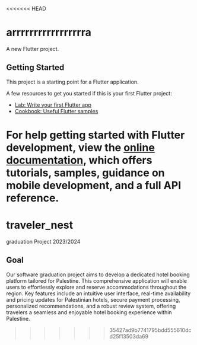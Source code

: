 <<<<<<< HEAD
# arrrrrrrrrrrrrrrrra

A new Flutter project.

## Getting Started

This project is a starting point for a Flutter application.

A few resources to get you started if this is your first Flutter project:

- [Lab: Write your first Flutter app](https://docs.flutter.dev/get-started/codelab)
- [Cookbook: Useful Flutter samples](https://docs.flutter.dev/cookbook)

For help getting started with Flutter development, view the
[online documentation](https://docs.flutter.dev/), which offers tutorials,
samples, guidance on mobile development, and a full API reference.
=======
# traveler_nest

graduation Project 2023/2024 

## Goal 

  Our software graduation project aims to develop a dedicated hotel booking platform tailored for
Palestine. This comprehensive application will enable users to effortlessly explore and reserve
accommodations throughout the region. Key features include an intuitive user interface, real-time
availability and pricing updates for Palestinian hotels, secure payment processing, personalized
recommendations, and a robust review system, offering travelers a seamless and enjoyable hotel
booking experience within Palestine.



>>>>>>> 35427ad9b7741795bdd555610dcd25f13503da69
